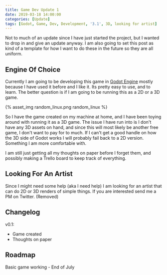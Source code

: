 ```yaml
---
title: Game Dev Update 1
date: 2019-03-18 14:00:00
categories: [Update]
tags: [Godot, Game, Dev, Development, '3.1', 3D, looking for artist]
---
```


Not to much of an update since I have just started the project, but I wanted to drop in and give an update anyway. I am also going to set this post as kind of a template for how I want to do these in the future so they are all uniform.

## Engine Of Choice
Currently I am going to be developing this game in <a href="https://godotengine.org">Godot Engine</a> mostly because I have used it before and I like it. Its pretty easy to use, and to learn. The better question is if I am going to be running this as a 2D or a 3D game.

{% asset_img random_linux.png random_linux %}

<!--more-->

So I have the game created on my machine at home, and I have been toying around with running it as a 3D game. The issue I have run into is I don't have any 3D assets on hand, and since this will most likely be another free game, I don't want to pay for to much. If I can't get a good handle on how the 3D side of Godot works I will probably fail back to a 2D version. Something I am more comfortable with.

I am still just getting all my thoughts on paper before I forget them, and possibly making a Trello board to keep track of everything.

## Looking For An Artist
Since I might need some help (aka I need help) I am looking for an artist that can do 2D or 3D renders of simple things. If you are interested send me a PM on Twitter. (Removed)

## Changelog
v0.1:
<ul>
    <li>Game created</li>
    <li>Thoughts on paper</li>
</ul>

## Roadmap
Basic game working - End of July